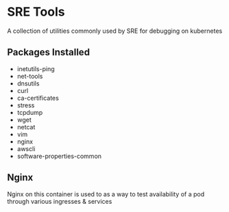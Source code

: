 # SRE Tools
A collection of utilities commonly used by SRE for debugging on kubernetes

## Packages Installed
- inetutils-ping
- net-tools
- dnsutils
- curl
- ca-certificates
- stress
- tcpdump
- wget
- netcat
- vim
- nginx
- awscli
- software-properties-common


## Nginx
Nginx on this container is used to as a way to test availability of a pod through various ingresses & services
